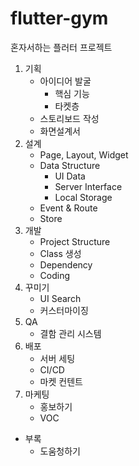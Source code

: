 # flutter-gym
혼자서하는 플러터 프로젝트 

1. 기획
    - 아이디어 발굴
        * 핵심 기능
        * 타켓층
    - 스토리보드 작성
    - 화면설계서
2. 설계
    - Page, Layout, Widget
    - Data Structure
        * UI Data
        * Server Interface
        * Local Storage
    - Event & Route
    - Store
3. 개발
    - Project Structure
    - Class 생성 
    - Dependency
    - Coding
4. 꾸미기
    - UI Search
    - 커스터마이징
5. QA
    - 결함 관리 시스템
6. 배포
    - 서버 세팅
    - CI/CD
    - 마켓 컨텐트
7. 마케팅
    - 홍보하기
    - VOC
- 부록 
  * 도움청하기
